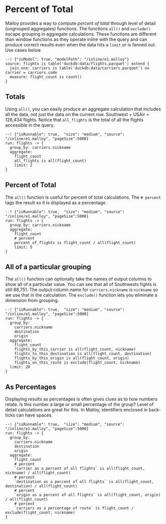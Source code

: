 # Percent of Total
Malloy provides a way to compute _percent of total_ through level of detail (ungrouped aggregates) functions.  The functions `all()` and `exclude()` escape grouping in aggregate calculations.  These functions are different than window functions as they operate inline with the query and can produce correct results even when the data hits a `limit` or is fanned out.  Use cases below.

```malloy
--! {"isModel": true, "modelPath": "/inline/e1.malloy"}
source: flights is table('duckdb:data/flights.parquet') extend {
  join_one: carriers is table('duckdb:data/carriers.parquet') on carrier = carriers.code
  measure: flight_count is count()
}
```

## Totals
Using `all()`, you can easily produce an aggregate calculation that includes all the data, not just the data on the current row.  Southwest + USAir = 126,434 flights.  Notice that `all_flights` is the total of all the flights accessible in the query.

```malloy
--! {"isRunnable": true,  "size": "medium", "source": "/inline/e1.malloy", "pageSize":5000}
run: flights -> {
  group_by: carriers.nickname
  aggregate: 
    flight_count
    all_flights is all(flight_count)
    limit: 2
}
```

## Percent of Total
The `all()` function is useful for percent of total calculations.  The `# percent` tags the result so it is displayed as a percentage.

```malloy
--! {"isRunnable": true,  "size": "medium", "source": "/inline/e1.malloy", "pageSize":5000}
run: flights -> {
  group_by: carriers.nickname
  aggregate: 
    flight_count
    # percent
    percent_of_flights is flight_count / all(flight_count)
    limit: 5
}
```

## All of a particular grouping
The `all()` function can optionally take the names of output columns to show all of a particular value.  You can see that all of Southwests fights is still 88,751.  The output column name for `carriers.nickname` is `nickname` so we use that in the calculation.  The `exclude()` function lets you eliminate a dimension from grouping.

```malloy
--! {"isRunnable": true,  "size": "medium", "source": "/inline/e1.malloy", "pageSize":5000}
run: flights -> {
  group_by:
    carriers.nickname
    destination
    origin
  aggregate: 
    flight_count
    flights_by_this_carrier is all(flight_count, nickname)
    flights_to_this_destination is all(flight_count, destination)
    flights_by_this_origin is all(flight_count, origin)
    flights_on_this_route is exclude(flight_count, nickname)
  limit: 20
}
```
## As Percentages
Displaying results as percentages is often gives clues as to how numbers relate.  Is this number a large or small percentage of the group?  Level of detail calculations are great for this.  In Malloy, identifiers enclosed in back-ticks can have spaces.

```malloy
--! {"isRunnable": true,  "size": "medium", "source": "/inline/e1.malloy", "pageSize":5000}
run: flights -> {
  group_by:
    carriers.nickname
    destination
    origin
  aggregate: 
    flight_count
    # percent
    `carrier as a percent of all flights` is all(flight_count, nickname) / all(flight_count)
    # percent
    `destination as a percent of all flights` is all(flight_count, destination) / all(flight_count)
    # percent
    `origin as a percent of all flights` is all(flight_count, origin) / all(flight_count)
    # percent
    `carriers as a percentage of route` is flight_count / exclude(flight_count, nickname)
}
```